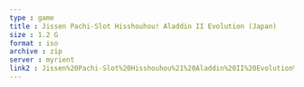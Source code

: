 ```yaml
---
type : game
title : Jissen Pachi-Slot Hisshouhou! Aladdin II Evolution (Japan)
size : 1.2 G
format : iso
archive : zip
server : myrient
link2 : Jissen%20Pachi-Slot%20Hisshouhou%21%20Aladdin%20II%20Evolution%20%28Japan%29
---
```

